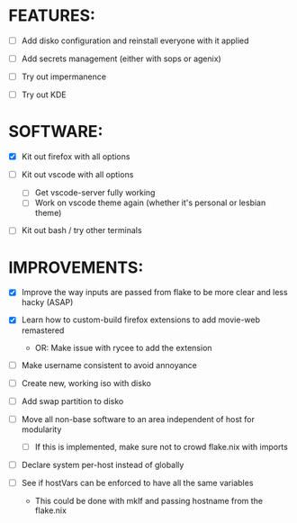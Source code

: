 # FEATURES:
- [ ] Add disko configuration and reinstall everyone with it applied
- [ ] Add secrets management (either with sops or agenix)
- [ ] Try out impermanence

- [ ] Try out KDE


# SOFTWARE:
- [x] Kit out firefox with all options

- [ ] Kit out vscode with all options
    - [ ] Get vscode-server fully working
    - [ ] Work on vscode theme again (whether it's personal or lesbian theme)

- [ ] Kit out bash / try other terminals

# IMPROVEMENTS:
- [x] Improve the way inputs are passed from flake to be more clear and less hacky (ASAP)
- [x] Learn how to custom-build firefox extensions to add movie-web remastered
    - OR: Make issue with rycee to add the extension


- [ ] Make username consistent to avoid annoyance


- [ ] Create new, working iso with disko
- [ ] Add swap partition to disko

- [ ] Move all non-base software to an area independent of host for modularity
    - [ ] If this is implemented, make sure not to crowd flake.nix with imports

- [ ] Declare system per-host instead of globally
- [ ] See if hostVars can be enforced to have all the same variables
    - This could be done with mkIf and passing hostname from the flake.nix

